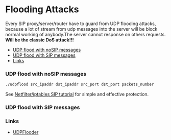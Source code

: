 # Flooding Attacks

  Every SIP proxy/server/router have to guard from UDP flooding attacks,
because a lot of stream from udp messages into the server will be block
normal working of anybody.The server cannot response on others requests.
**Will be the classic DoS attack!!!**

* [UDP flood with noSIP messages](udp-flood-with-nosip-messages)
* [UDP flood with SIP messages](udp-flood-with-sip-messages)
* [Links](#Links)

### UDP flood with noSIP messages

``` bash
./udpflood src_ipaddr dst_ipaddr src_port dst_port packets_number
```

See [Netfilter/iptables SIP tutorial](../tutorials/netfilter.md) for simple and effective protection.


### UDP flood with SIP messages


### Links

* [UDPFlooder](http://www.hackingvoip.com/tools/udpflood.tar.gz)
